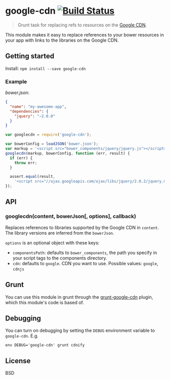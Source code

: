 # google-cdn [![Build Status](https://secure.travis-ci.org/passy/google-cdn.png?branch=master)](http://travis-ci.org/passy/google-cdn)

> Grunt task for replacing refs to resources on the [Google CDN](https://developers.google.com/speed/libraries/devguide).

This module makes it easy to replace references to your bower resources in your
app with links to the libraries on the Google CDN.

## Getting started

Install: `npm install --save google-cdn`

### Example

*bower.json*:

```json
{
  "name": "my-awesome-app",
  "dependencies": {
    "jquery": "~2.0.0"
  }
}
```

```javascript
var googlecdn = require('google-cdn');

var bowerConfig = loadJSON('bower.json');
var markup = '<script src="bower_components/jquery/jquery.js"></script>';
googlecdn(markup, bowerConfig, function (err, result) {
  if (err) {
    throw err;
  }

  assert.equal(result,
    '<script src="//ajax.googleapis.com/ajax/libs/jquery/2.0.2/jquery.min.js"></script>');
});
```

## API

### googlecdn(content, bowerJson[, options], callback)

Replaces references to libraries supported by the Google CDN in `content`.
The library versions are inferred from the `bowerJson`.

`options` is an optional object with these keys:

  - `componentsPath`: defaults to `bower_components`, the path you specify in
    your script tags to the components directory.
  - `cdn`: defaults to `google`. CDN you want to use. Possible values: `google`,
    `cdnjs`

## Grunt

You can use this module in grunt through the [grunt-google-cdn](https://github.com/btford/grunt-google-cdn)
plugin, which this module's code is based of.

## Debugging

You can turn on debugging by setting the `DEBUG` environment variable to
`google-cdn`. E.g.

`env DEBUG='google-cdn' grunt cdnify`

## License

BSD
